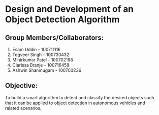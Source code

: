 # Design and Development of an Object Detection Algorithm

## Group Members/Collaborators:

1. Esam Uddin - 100711116
2. Tegveer Singh - 100730432
3. Mihirkumar Patel - 100702168
4. Clarissa Branje - 100716458
5. Ashwin Shanmugam - 100700236

## Objective:

To build a smart algorithm to detect and classify the desired objects such that it can be applied to object detection in autonomous vehicles and related scenarios.
